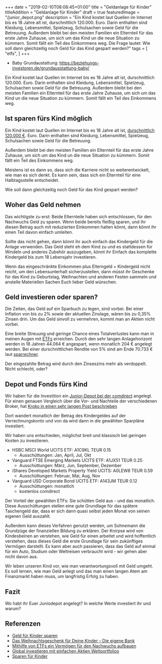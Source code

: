 +++
date = "2019-02-10T08:08:45+01:00"
title = "Geldanlage für Kinder"
titleAddition = "Geldanlage für Kinder"
draft = true
featuredImage = "/junior_depot.png"
description = "Ein Kind kostet laut Quellen im Internet bis es 18 Jahre alt ist, durschnittlich 120.000. Euro. Darin enthalten sind Kleidung, Lebensmittel, Spielzeug, Schulsachen sowie Geld für die Betreuung. Außerdem bleibt bei den meisten Familien ein Elternteil für das erste Jahre Zuhause, um sich um das Kind un die neue Situation zu kümmern. Somit fällt ein Teil des Einkommens weg. Die Frage lautet: Wie soll dann gleichzeitig noch Geld für das Kind gespart werden?"
tags = [
    "etfs",
]
+++

- Baby Grundaustattung: https://beziehungs-investoren.de/grundausstattung-baby/

Ein Kind kostet laut Quellen im Internet bis es 18 Jahre alt ist, durschnittlich 120.000. Euro. Darin enthalten sind Kleidung, Lebensmittel, Spielzeug, Schulsachen sowie Geld für die Betreuung. Außerdem bleibt bei den meisten Familien ein Elternteil für das erste Jahre Zuhause, um sich um das Kind un die neue Situation zu kümmern. Somit fällt ein Teil des Einkommens weg.


## Ist sparen fürs Kind möglich

Ein Kind kostet laut Quellen im Internet bis es 18 Jahre alt ist, [durschnittlich 120.000 €](https://www.familie.de/eltern/wie-viel-kosten-kinder-536481.html "durschnittlich 120.000 €"). Euro. Darin enthalten sind
Kleidung, Lebensmittel, Spielzeug, Schulsachen sowie Geld für die Betreuung.

Außerdem bleibt bei den meisten Familien ein Elternteil für das erste Jahre Zuhause, um sich um das Kind un die neue
Situation zu kümmern. Somit fällt ein Teil des Einkommens weg.

Meistens ist es dann so, dass sich die Karriere nicht so weiterentwickelt, wie man es sich denkt. Es kann sein, dass
sich ein Elternteil für eine Halbtagsstelle entscheidet.

Wie soll dann gleichzeitig noch Geld für das Kind gespart werden?


## Woher das Geld nehmen

Das wichtigste zu erst: Beide Elternteile haben sich entschlossen, für den Nachwuchs Geld zu sparen.
Wenn beide bereits fleißig sparen, und ihr diesen Betrag auch mit reduzierten Einkommen halten könnt, dann könnt ihr einen Teil davon einfach
umleiten.


Sollte das nicht gehen, dann könnt ihr auch einfach das Kindergeld für die Anlage verwenden. Das Geld steht eh dem Kind
zu und es stattdessen für Windeln und anderes Zubehör auszugeben, könnt ihr Einfach das komplette Kindergeld bis zum 18
Lebensjahr investieren.


Wenn das eingeschränkte Einkommen plus Elterngeld + Kindergeld  nicht reicht, um den Lebensunterhalt sicherzustellen, dann müsst ihr
Geschenke für das Kind zu Geburtstag, Weihnachten und anderen Festen sammeln und anstelle Materiellen Sachen Euch lieber
Geld wünschen.


## Geld investieren oder sparen?

Die Zeiten, das Geld auf ein Sparbuch zu legen, sind vorbei. Bei einer Inflation von bis zu 2% sowie der aktuellen
Zinslage, wären bis zu 0,35% Zinsen drin. Um das Geld sinvoll zu vermehren, kommt man an Aktien nicht vorbei.


Eine breite Streuung und geringe Chance eines Totalverlustes kann man in meinen Augen mit [ETFs](/etf "ETFs") erreichen.
Durch den sehr langen Anlagehorizont werden in 18 Jahren 44.064 € angespart, wenn monatlich 204 € angelegt werden.
Bei einer durschnittlichen Rendite von 5% sind am Ende 70.733 € laut [sparrechner](https://www.zinsen-berechnen.de/sparrechner.php "sparrechner").

Der eingezahlte Betrag wird durch den Zinseszins mehr als verdoppelt. Nicht schlecht, oder?


## Depot und Fonds fürs Kind

Wir haben für die Investition ein [Junior-Depot bei der comdirect](https://www.comdirect.de/cms/lp/juniordepot_affiliate.html "Junior-Depot bei der comdirect") angelegt. Für einen genauen Vergleich über die Vor- und Nachteile der verschiedenen Broker, hat [Kroko in einen sehr langen Post beschrieben](https://www.finanz-kroko.de/kinder-depot-welchen-online-broker-fuer-mein-kind-comdirect-oder-consorsbank/ "Kroko in einen sehr langen Post beschrieben")


Dort wandert monatlich der Betrag des Kindergeldes auf der Verrechnungskonto und von da wird dann in die gewählten
Sparpläne investiert.

Wir haben uns entschieden, möglichst breit und klassisch bei geringen Kosten zu investieren.

- HSBC MSCI World UCITS ETF: A1C9KL TEUR 0.15
  - Ausschüttungen: Jan, April, Jul, Okt
- Vanguard FTSE Emerging Markets UCITS ETF: A1JX51 TEUR 0.25
  - Ausschüttungen: März, Jun, September, Dezember
- iShares Developed Markets Property Yield UCITS: A0LEW8 TEUR 0.59
  - Ausschüttungen: Februar, Mai, Aug, Nov
- Vanguard USD Corporate Bond UCITS ETF: A143JM TEUR 0.12
  - Ausschüttungen: monatlich
  - kostenlos comdirect


Der Vorteil der gewählten ETFs: Sie schütten Geld aus - und das monatlich. Diese Ausschüttungen stellen eine gute
Grundlage für das spätere Taschengeld dar, dass er sich dann quasi selbst jeden Monat von seinen eigenen Geld auszahlt.

Außerdem kann dieses Verfahren genutzt werden, um Sohnemann die Grundzüge der finanziellen Bildung zu erklären. Der
Knirpse wird von Kindesbeinen an verstehen, wie Geld für einen arbeitet und wird hoffentlich verstehen, dass dieses Geld
die erste Grundlage für sein zukünftiges Vermögen darstellt. Es kann aber auch passieren, dass das Geld auf einmal für
ein Auto, Studium oder Weltreisen verbraucht wird - wir gehen aber nicht davon aus.

Wir leben unseren Kind vor, wie man verantwortungsvoll mit Geld umgeht. Es soll lernen, wie man Geld anlegt und das man
einen langen Atem am Finanzmarkt haben muss, um langfristig Erfolg zu haben.


## Fazit


Wo habt ihr Euer Juniodepot angelegt? In welche Werte investiert ihr und warum?


## Referenzen

- [Geld für Kinder sparen](https://beziehungs-investoren.de/geld-fuer-kinder-sparen/ "Geld für Kinder sparen")
- [Das Weihnachtsgeschenk für Deine Kinder – Die eigene Bank](https://freiheitsmaschine.com/2017/12/19/weihnachtsgeschenk-fuer-deine-kinder-die-eigene-bank/ "Das Weihnachtsgeschenk für Deine Kinder – Die eigene Bank")
- [Mithilfe von ETFs ein Vermögen für den Nachwuchs aufbauen](https://www.finanzen.net/nachricht/private-finanzen/mithilfe-von-etfs-ein-vermoegen-fuer-den-nachwuchs-aufbauen-7243753 "Mithilfe von ETFs ein Vermögen für den Nachwuchs aufbauen")
- [Global investieren mit einfachen Aktien Weltportfolios](https://www.justetf.com/de/news/musterportfolio/global-investieren-mit-einfachen-aktien-weltportfolios.html "Global investieren mit einfachen Aktien Weltportfolios")
- [Sparen für Kinder](https://test.de/sparen-fuer-kinder "Sparen für Kinder")

